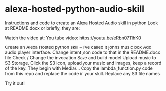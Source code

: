 # alexa-hosted-python-audio-skill
Instructions and code to create an Alexa Hosted Audio skill in python
Look at README.docx or briefly, they are:

Watch the video at: You tube video: https://youtu.be/eRbn0711hK0

Create an Alexa Hosted python skill – I’ve called it johns music box
Add audio player interface. 
Change intent json code to that in the README.docx file
Check / Change the invocation
Save and build model
Upload music to S3 Storage. Click the S3 icon, upload your music and images, keep a record of the key.
They begin with Media/...
Copy the lambda_function.py code from this repo and replace the code in your skill.
Replace any S3 file names

Try it out!
